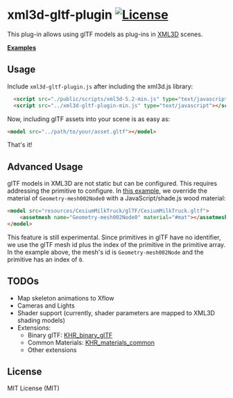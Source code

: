 # xml3d-gltf-plugin [![License](https://img.shields.io/npm/l/gltf-walker.svg)](http://opensource.org/licenses/MIT)

This plug-in allows using glTF models as plug-ins in [XML3D](http://xml3d.org) scenes.

__[Examples](http://xml3d.github.io/xml3d-gltf-plugin/examples/)__

## Usage

Include ```xml3d-gltf-plugin.js``` after including the xml3d.js library:

```html
  <script src="./public/scripts/xml3d-5.2-min.js" type="text/javascript"></script>
  <script src="../xml3d-gltf-plugin-min.js" type="text/javascript"></script>
```

Now, including glTF assets into your scene is as easy as:

```html
<model src="../path/to/your/asset.gltf"></model>
```

That's it!

## Advanced Usage

glTF models in XML3D are not static but can be configured. This requires addressing the primitive to configure. 
In [this example](http://xml3d.github.io/xml3d-gltf-plugin/examples/scene.html), we override the material of ```Geometry-mesh002Node0``` with a JavaScript/shade.js wood material: 

```html
<model src="resources/CesiumMilkTruck/glTF/CesiumMilkTruck.gltf">
    <assetmesh name="Geometry-mesh002Node0" material="#mat"></assetmesh>
</model>
```

This feature is still experimental. Since primitives in glTF have no identifier, we use the glTF mesh id plus the index of the primitive in the primitive array.
In the example above, the mesh's id is ```Geometry-mesh002Node``` and the primitive has an index of ```0```.


## TODOs
* Map skeleton animations to Xflow
* Cameras and Lights
* Shader support (currently, shader parameters are mapped to XML3D shading models)
* Extensions:
   * Binary glTF: [KHR_binary_glTF](https://github.com/KhronosGroup/glTF/blob/master/extensions/Khronos/KHR_binary_glTF/README.md)
   * Common Materials: [KHR_materials_common](https://github.com/KhronosGroup/glTF/tree/master/extensions/Khronos/KHR_materials_common)
   * Other extensions

## License

  MIT License (MIT)
